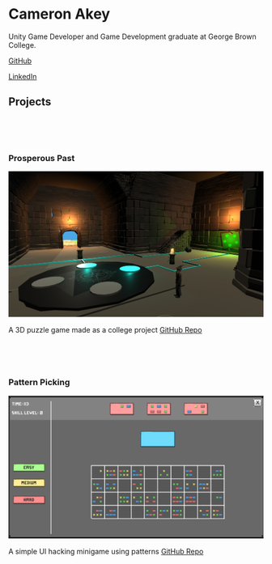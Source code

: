 # Cameron Akey

Unity Game Developer and Game Development graduate at George Brown College.

[GitHub](https://github.com/Acercam20) 

[LinkedIn](https://www.linkedin.com/in/cameron-akey-6313351a4/)




## Projects

 ⠀
 
⠀
 



### Prosperous Past
![Prosperous Past](https://github.com/Acercam20/Acercam20.github.io/blob/main/ProsperousPast.PNG)

A 3D puzzle game made as a college project
[GitHub Repo](https://github.com/Acercam20/GAME3030_Prosperous_Past)


⠀

⠀


### Pattern Picking
![PatternPicking](https://github.com/Acercam20/Acercam20.github.io/blob/main/HackingMinigame.PNG)

A simple UI hacking minigame using patterns
[GitHub Repo](https://github.com/Acercam20/GAME3011_A4_AkeyCameron)
